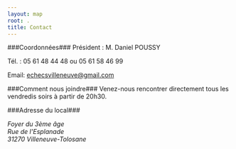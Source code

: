 ```yaml
---
layout: map
root: .
title: Contact
---
```


###Coordonnées###
Président : M. Daniel POUSSY

Tél. : 05 61 48 44 48 ou 05 61 58 46 99

Email: [echecsvilleneuve@gmail.com](mailto:echecsvilleneuve@gmail.com)

###Comment nous joindre###
Venez-nous rencontrer directement tous les vendredis soirs à partir de 20h30.

###Adresse du local###
<address>
    <p>Foyer du 3ème âge<br/>
        Rue de l'Esplanade<br/>
        31270 Villeneuve-Tolosane
    </p>
</address>
<div id="map"></div>

